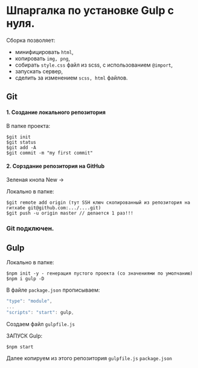 # Шпаргалка по установке Gulp с нуля.

Сборка позволяет:
- минифицировать `html`,
- копировать `img, png`,
- собирать `style.css` файл из scss, с использованием `@import`,
- запускать сервер,
- сделить за изменением `scss, html` файлов.

## Git

#### 1. Создание локального репозитория

В папке проекта:
```
$git init
$git status
$git add -A
$git commit -m "my first commit"
```

#### 2. Сорздание репозитория на GitHub
Зеленая кнопа New ->

Локально в папке:
```
$git remote add origin (тут SSH ключ скопированный из репозитория на гитхабе git@github.com:.../....git)
$git push -u origin master // делается 1 раз!!!
```

### Git подключен.

## Gulp

Локально в папке:
```
$npm init -y - генерация пустого проекта (со значениями по умолчанию)
$npm i gulp -D
```

В файле `package.json` прописываем:
```js
"type": "module",
...
"scripts": "start": gulp,
```

Создаем файл `gulpfile.js`

ЗАПУСК Gulp:
```
$npm start
```

Далее копируем из этого репозитория
`gulpfile.js`
`package.json`


